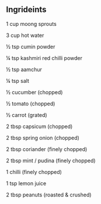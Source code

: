 ## Ingrideints
1 cup moong sprouts

3 cup hot water

½ tsp cumin powder

¼ tsp kashmiri red chilli powder

½ tsp aamchur

¼ tsp salt

½ cucumber (chopped)

½ tomato (chopped)

½ carrot (grated)

2 tbsp capsicum (chopped)

2 tbsp spring onion (chopped)

2 tbsp coriander (finely chopped)

2 tbsp mint / pudina (finely chopped)

1 chilli (finely chopped)

1 tsp lemon juice

2 tbsp peanuts (roasted & crushed)